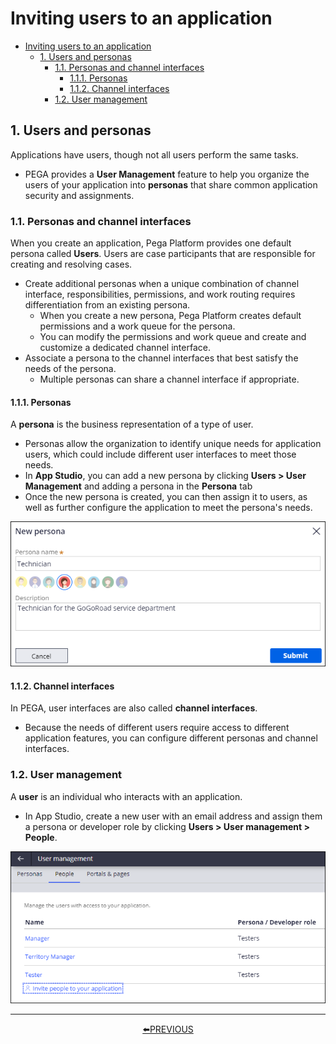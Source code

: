 # Inviting users to an application

- [Inviting users to an application](#inviting-users-to-an-application)
    - [1. Users and personas](#1-users-and-personas)
        - [1.1. Personas and channel interfaces](#11-personas-and-channel-interfaces)
            - [1.1.1. Personas](#111-personas)
            - [1.1.2. Channel interfaces](#112-channel-interfaces)
        - [1.2. User management](#12-user-management)

## 1. Users and personas

Applications have users, though not all users perform the same tasks.

- PEGA provides a **User Management** feature to help you organize the users of your application into **personas** that share common application security and assignments. 

### 1.1. Personas and channel interfaces

When you create an application, Pega Platform provides one default persona called **Users**. Users are case participants that are responsible for creating and resolving cases.

- Create additional personas when a unique combination of channel interface, responsibilities, permissions, and work routing requires differentiation from an existing persona.
    - When you create a new persona, Pega Platform creates default permissions and a work queue for the persona.
    - You can modify the permissions and work queue and create and customize a dedicated channel interface.
- Associate a persona to the channel interfaces that best satisfy the needs of the persona.
    - Multiple personas can share a channel interface if appropriate.

#### 1.1.1. Personas

A **persona** is the business representation of a type of user.

- Personas allow the organization to identify unique needs for application users, which could include different user interfaces to meet those needs.
- In **App Studio**, you can add a new persona by clicking **Users > User Management** and adding a persona in the **Persona** tab
- Once the new persona is created, you can then assign it to users, as well as further configure the application to meet the persona's needs.

![](../resources/persona-new.png)

#### 1.1.2. Channel interfaces

In PEGA, user interfaces are also called **channel interfaces**.

- Because the needs of different users require access to different application features, you can configure different personas and channel interfaces. 

### 1.2. User management

A **user** is an individual who interacts with an application.

- In App Studio, create a new user with an email address and assign them a persona or developer role by clicking **Users > User management > People**.

![](../resources/user-management.png)

---

<p align=center>
  <a href="[2.17] Calculating fields using decision tables.md">⬅️PREVIOUS</a>
</p>